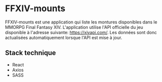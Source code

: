 # FFXIV-mounts
FFXIV-mounts est une application qui liste les montures disponibles dans le MMORPG Final Fantasy XIV. L'application utilise l'API officielle du jeu disponible à l'adresse suivante: https://xivapi.com/. Les données sont donc actualisées automatiquement lorsque l'API est mise à jour.

## Stack technique

- React
- Axios
- SASS
